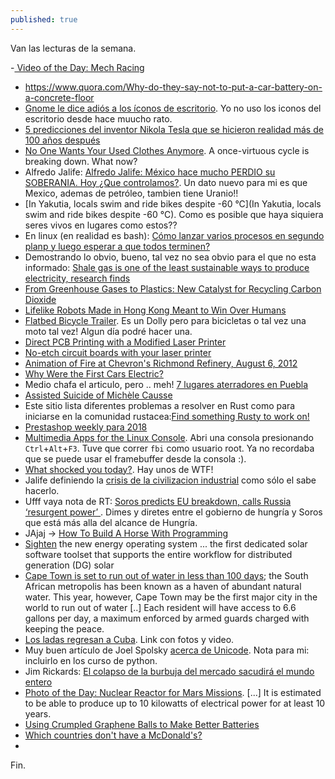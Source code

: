 ```yaml
---
published: true
---
```

Van las lecturas de la semana.

-[ Video of the Day: Mech Racing]()
- https://www.quora.com/Why-do-they-say-not-to-put-a-car-battery-on-a-concrete-floor
- [Gnome le dice adiós a los íconos de escritorio](http://www.omgubuntu.co.uk/2018/01/gnome-desktop-icons-removed-3-28). Yo no uso los iconos del escritorio desde hace muucho rato.
- [5 predicciones del inventor Nikola Tesla que se hicieron realidad más de 100 años después](http://www.bbc.com/mundo/noticias-42669125)
- [No One Wants Your Used Clothes Anymore](https://www.bloomberg.com/view/articles/2018-01-15/no-one-wants-your-used-clothes-anymore).  A once-virtuous cycle is breaking down. What now? 
- Alfredo Jalife: [Alfredo Jalife: México hace mucho PERDIO su SOBERANIA. Hoy ¿Que controlamos?](https://www.youtube.com/watch?v=nZGZdsQRuQ4). Un dato nuevo para mi es que Mexico, ademas de petróleo, tambien tiene Uranio!!
- [In Yakutia, locals swim and ride bikes despite -60 °C](In Yakutia, locals swim and ride bikes despite -60 °C). Como es posible que haya siquiera seres vivos en lugares como estos??
- En linux (en realidad es bash):  [Cómo lanzar varios procesos en segundo planp y luego esperar a que todos terminen?](https://stackoverflow.com/questions/14254118/waiting-for-background-processes-to-finish-before-exiting-script)
- Demostrando lo obvio, bueno, tal vez no sea obvio para el que no esta informado: [Shale gas is one of the least sustainable ways to produce electricity, research finds](https://phys.org/news/2018-01-shale-gas-sustainable-ways-electricity.html)
- [From Greenhouse Gases to Plastics: New Catalyst for Recycling Carbon Dioxide](https://www.pddnet.com/news/2018/01/greenhouse-gases-plastics-new-catalyst-recycling-carbon-dioxide)
- [ Lifelike Robots Made in Hong Kong Meant to Win Over Humans](https://www.pddnet.com/news/2018/01/lifelike-robots-made-hong-kong-meant-win-over-humans)
- [Flatbed Bicycle Trailer](http://www.instructables.com/id/Flatbed-Bicycle-Trailer/). Es un Dolly pero para bicicletas o tal vez una moto tal vez! Algun día podré hacer una.
- [Direct PCB Printing with a Modified Laser Printer](https://www.youtube.com/watch?v=5FWUul62irY)
- [No-etch circuit boards with your laser printer](https://www.youtube.com/watch?v=mwwA1d2s2OQ)
- [Animation of Fire at Chevron's Richmond Refinery, August 6, 2012](https://www.youtube.com/watch?v=QiILbGbk8Qk)
- [Why Were the First Cars Electric?](https://www.youtube.com/watch?v=XlMFLPGUiQE)
- Medio chafa el articulo, pero .. meh! [7 lugares aterradores en Puebla](http://pueblados22.mx/7-lugares-aterradores-en-puebla/)
- [Assisted Suicide of Michèle Causse](https://www.youtube.com/watch?v=JfyxUO4ZsDo)
- Este sitio lista diferentes problemas a resolver en Rust como para iniciarse en la comunidad rustacea:[Find something Rusty to work on!](https://www.rustaceans.org/findwork/starters)
- [Prestashop weekly para 2018](http://build.prestashop.com/news/coreweekly-week-02-2018/)
- [Multimedia Apps for the Linux Console](https://www.linux.com/learn/intro-to-linux/2018/1/multimedia-apps-linux-console). Abri una consola presionando `Ctrl`+`Alt`+`F3`. Tuve que correr `fbi` como usuario root. Ya no recordaba que se puede usar el framebuffer desde la consola :).
- [What shocked you today?](https://www.quora.com/What-shocked-you-today). Hay unos de WTF!
- Jalife definiendo la [crisis de la civilizacion industrial](https://www.youtube.com/watch?v=O_MrHEMM8co) como sólo el sabe hacerlo.
- Ufff vaya nota de RT: [ Soros predicts EU breakdown, calls Russia ‘resurgent power’ ](https://www.rt.com/news/416260-soros-eu-collapse-russia/). Dimes y diretes entre el gobierno de hungría y Soros que está más alla del alcance de Hungría.
- JAjaj -> [How To Build A Horse With Programming](https://blog.toggl.com/build-horse-programming/)
- [Sighten](https://www.sighten.io/) the new energy operating system ... the first dedicated solar software toolset that supports the entire workflow for distributed generation (DG) solar
- [Cape Town is set to run out of water in less than 100 days](http://www.sciencealert.com/cape-town-south-africa-is-set-to-run-out-of-water-in-less-than-100-days-day-zero); the South African metropolis has been known as a haven of abundant natural water. This year, however, Cape Town may be the first major city in the world to run out of water [..] Each resident will have access to 6.6 gallons per day, a maximum enforced by armed guards charged with keeping the peace.
- [Los ladas regresan a Cuba](http://www.acn.cu/cuba/31582-regresan-los-ladas-a-cuba-fotos-y-video). Link con fotos y video.
- Muy buen artículo de Joel Spolsky [acerca de Unicode](https://www.joelonsoftware.com/2003/10/08/the-absolute-minimum-every-software-developer-absolutely-positively-must-know-about-unicode-and-character-sets-no-excuses/). Nota para mi: incluirlo en los curso de python.
- Jim Rickards: [El colapso de la burbuja del mercado sacudirá el mundo entero](https://actualidad.rt.com/actualidad/260399-colapso-burbuja-mercado-sacudir)
- [ Photo of the Day: Nuclear Reactor for Mars Missions](https://www.pddnet.com/news/2018/01/photo-day-nuclear-reactor-mars-missions). [...] It is estimated to be able to produce up to 10 kilowatts of electrical power for at least 10 years.
- [ Using Crumpled Graphene Balls to Make Better Batteries](https://www.pddnet.com/news/2018/01/using-crumpled-graphene-balls-make-better-batteries)
- [Which countries don't have a McDonald's?](https://www.quora.com/Which-countries-dont-have-a-McDonalds)
- 
Fin.
